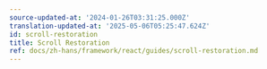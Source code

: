 ```yaml
---
source-updated-at: '2024-01-26T03:31:25.000Z'
translation-updated-at: '2025-05-06T05:25:47.624Z'
id: scroll-restoration
title: Scroll Restoration
ref: docs/zh-hans/framework/react/guides/scroll-restoration.md
---
```


